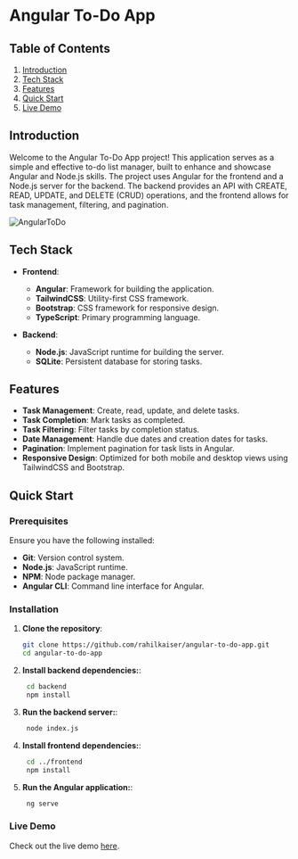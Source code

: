 # Angular To-Do App

## Table of Contents

1. [Introduction](#introduction)
2. [Tech Stack](#tech-stack)
3. [Features](#features)
4. [Quick Start](#quick-start)
5. [Live Demo](#live-demo)

## Introduction

Welcome to the Angular To-Do App project! This application serves as a simple and effective to-do list manager, built to enhance and showcase Angular and Node.js skills. The project uses Angular for the frontend and a Node.js server for the backend. The backend provides an API with CREATE, READ, UPDATE, and DELETE (CRUD) operations, and the frontend allows for task management, filtering, and pagination.

![AngularToDo](https://github.com/rahilkaiser/angular-to-do-app/assets/95457266/4e9a7c2b-fd0e-4d85-a228-9f22a299df37)

## Tech Stack

- **Frontend**:
    - **Angular**: Framework for building the application.
    - **TailwindCSS**: Utility-first CSS framework.
    - **Bootstrap**: CSS framework for responsive design.
    - **TypeScript**: Primary programming language.

- **Backend**:
    - **Node.js**: JavaScript runtime for building the server.
    - **SQLite**: Persistent database for storing tasks.

## Features

- **Task Management**: Create, read, update, and delete tasks.
- **Task Completion**: Mark tasks as completed.
- **Task Filtering**: Filter tasks by completion status.
- **Date Management**: Handle due dates and creation dates for tasks.
- **Pagination**: Implement pagination for task lists in Angular.
- **Responsive Design**: Optimized for both mobile and desktop views using TailwindCSS and Bootstrap.

## Quick Start

### Prerequisites

Ensure you have the following installed:

- **Git**: Version control system.
- **Node.js**: JavaScript runtime.
- **NPM**: Node package manager.
- **Angular CLI**: Command line interface for Angular.

### Installation

1. **Clone the repository**:
   ```bash
   git clone https://github.com/rahilkaiser/angular-to-do-app.git
   cd angular-to-do-app

2. **Install backend dependencies:**:
   ```bash
    cd backend
    npm install

3. **Run the backend server:**:
   ```bash
    node index.js


4. **Install frontend dependencies:**:
   ```bash
    cd ../frontend
    npm install

5. **Run the Angular application:**:
   ```bash
    ng serve

### Live Demo
Check out the live demo [here](https://master--jazzy-bonbon-4ec254.netlify.app/).
